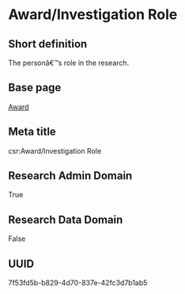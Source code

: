 # Award/Investigation Role
## Short definition
The personâ€™s role in the research.
## Base page
[Award](https://github.com/EuroCRIS/CASRAI-Dictionairies/blob/main/Objects/Award.md)
## Meta title
csr:Award/Investigation Role
## Research Admin Domain
True
## Research Data Domain
False
## UUID
7f53fd5b-b829-4d70-837e-42fc3d7b1ab5
